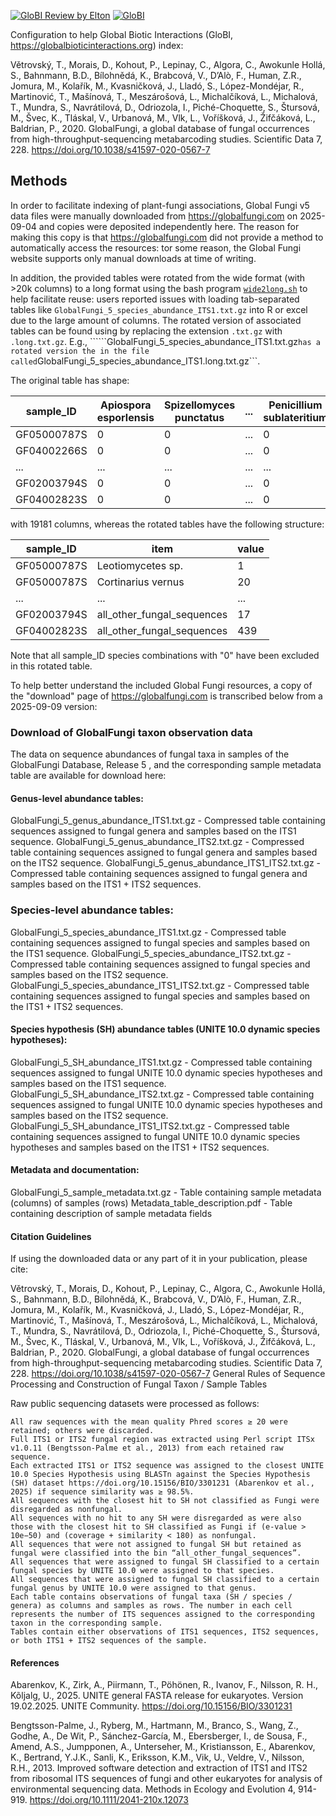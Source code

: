 [![GloBI Review by Elton](../../actions/workflows/review.yml/badge.svg)](../../actions/workflows/review.yml) [![GloBI](https://api.globalbioticinteractions.org/interaction.svg?accordingTo=globi:globalbioticinteractions/globalfungi&refutes=true&refutes=false)](https://globalbioticinteractions.org/?accordingTo=globi:globalbioticinteractions/globalfungi)

Configuration to help Global Biotic Interactions (GloBI, https://globalbioticinteractions.org) index: 

Větrovský, T., Morais, D., Kohout, P., Lepinay, C., Algora, C., Awokunle Hollá, S., Bahnmann, B.D., Bílohnědá, K., Brabcová, V., D’Alò, F., Human, Z.R., Jomura, M., Kolařík, M., Kvasničková, J., Lladó, S., López-Mondéjar, R., Martinović, T., Mašínová, T., Meszárošová, L., Michalčíková, L., Michalová, T., Mundra, S., Navrátilová, D., Odriozola, I., Piché-Choquette, S., Štursová, M., Švec, K., Tláskal, V., Urbanová, M., Vlk, L., Voříšková, J., Žifčáková, L., Baldrian, P., 2020. GlobalFungi, a global database of fungal occurrences from high-throughput-sequencing metabarcoding studies. Scientific Data 7, 228. https://doi.org/10.1038/s41597-020-0567-7

## Methods 

In order to facilitate indexing of plant-fungi associations, Global Fungi v5 data files were manually downloaded from https://globalfungi.com on 2025-09-04 and copies were deposited independently here. The reason for making this copy is that https://globalfungi.com did not provide a method to automatically access the resources: tor some reason, the Global Fungi website supports only manual downloads at time of writing. 

In addition, the provided tables were rotated from the wide format (with >20k columns) to a long format using the bash program [```wide2long.sh```](./wide2long.sh) to help facilitate reuse: users reported issues with loading tab-separated tables like ```GlobalFungi_5_species_abundance_ITS1.txt.gz``` into R or excel due to the large amount of columns. The rotated version of associated tables can be found using by replacing the extension ```.txt.gz``` with ```.long.txt.gz```. E.g., ``````GlobalFungi_5_species_abundance_ITS1.txt.gz``` has a rotated version the in the file called ```GlobalFungi_5_species_abundance_ITS1.long.txt.gz```.

The original table has shape:

| sample_ID | Apiospora esporlensis | Spizellomyces punctatus | ... | Penicillium sublateritium | Atla wheldonii | all_other_fungal_sequences |
| --- | --- | --- | --- | --- | --- | --- |
| GF05000787S | 0 | 0 | ... | 0 | 0 | 1752 |
| GF04002266S | 0 | 0 | ... | 0 | 0 | 95044 |
| ... | ... | ... | ... | ... | ... | ... |
| GF02003794S | 0 | 0 | ... | 0 | 0 | 17 |
| GF04002823S | 0 | 0 | ... | 0 | 0 | 439 |

with 19181 columns, whereas the rotated tables have the following structure:

| sample_ID | item | value |
| --- | --- | --- |
| GF05000787S | Leotiomycetes sp. | 1 |
| GF05000787S | Cortinarius vernus | 20 |
| ... | ... | ... |
| GF02003794S | all_other_fungal_sequences | 17 |
| GF04002823S | all_other_fungal_sequences | 439 |

Note that all sample_ID species combinations with "0" have been excluded in this rotated table.

To help better understand the included Global Fungi resources, a copy of the "download" page of https://globalfungi.com is transcribed below from a 2025-09-09 version:

### Download of GlobalFungi taxon observation data
The data on sequence abundances of fungal taxa in samples of the GlobalFungi Database, Release 5 , and the corresponding sample metadata table are available for download here:

#### Genus-level abundance tables:
GlobalFungi_5_genus_abundance_ITS1.txt.gz - Compressed table containing sequences assigned to fungal genera and samples based on the ITS1 sequence.
GlobalFungi_5_genus_abundance_ITS2.txt.gz - Compressed table containing sequences assigned to fungal genera and samples based on the ITS2 sequence.
GlobalFungi_5_genus_abundance_ITS1_ITS2.txt.gz - Compressed table containing sequences assigned to fungal genera and samples based on the ITS1 + ITS2 sequences.

### Species-level abundance tables:
GlobalFungi_5_species_abundance_ITS1.txt.gz - Compressed table containing sequences assigned to fungal species and samples based on the ITS1 sequence.
GlobalFungi_5_species_abundance_ITS2.txt.gz - Compressed table containing sequences assigned to fungal species and samples based on the ITS2 sequence.
GlobalFungi_5_species_abundance_ITS1_ITS2.txt.gz - Compressed table containing sequences assigned to fungal species and samples based on the ITS1 + ITS2 sequences.

#### Species hypothesis (SH) abundance tables (UNITE 10.0 dynamic species hypotheses):
GlobalFungi_5_SH_abundance_ITS1.txt.gz - Compressed table containing sequences assigned to fungal UNITE 10.0 dynamic species hypotheses and samples based on the ITS1 sequence.
GlobalFungi_5_SH_abundance_ITS2.txt.gz - Compressed table containing sequences assigned to fungal UNITE 10.0 dynamic species hypotheses and samples based on the ITS2 sequence.
GlobalFungi_5_SH_abundance_ITS1_ITS2.txt.gz - Compressed table containing sequences assigned to fungal UNITE 10.0 dynamic species hypotheses and samples based on the ITS1 + ITS2 sequences.

#### Metadata and documentation:
GlobalFungi_5_sample_metadata.txt.gz - Table containing sample metadata (columns) of samples (rows)
Metadata_table_description.pdf - Table containing description of sample metadata fields

#### Citation Guidelines

If using the downloaded data or any part of it in your publication, please cite:

Větrovský, T., Morais, D., Kohout, P., Lepinay, C., Algora, C., Awokunle Hollá, S., Bahnmann, B.D., Bílohnědá, K., Brabcová, V., D’Alò, F., Human, Z.R., Jomura, M., Kolařík, M., Kvasničková, J., Lladó, S., López-Mondéjar, R., Martinović, T., Mašínová, T., Meszárošová, L., Michalčíková, L., Michalová, T., Mundra, S., Navrátilová, D., Odriozola, I., Piché-Choquette, S., Štursová, M., Švec, K., Tláskal, V., Urbanová, M., Vlk, L., Voříšková, J., Žifčáková, L., Baldrian, P., 2020. GlobalFungi, a global database of fungal occurrences from high-throughput-sequencing metabarcoding studies. Scientific Data 7, 228.
https://doi.org/10.1038/s41597-020-0567-7
General Rules of Sequence Processing and Construction of Fungal Taxon / Sample Tables

Raw public sequencing datasets were processed as follows:

    All raw sequences with the mean quality Phred scores ≥ 20 were retained; others were discarded.
    Full ITS1 or ITS2 fungal region was extracted using Perl script ITSx v1.0.11 (Bengtsson-Palme et al., 2013) from each retained raw sequence.
    Each extracted ITS1 or ITS2 sequence was assigned to the closest UNITE 10.0 Species Hypothesis using BLASTn against the Species Hypothesis (SH) dataset https://doi.org/10.15156/BIO/3301231 (Abarenkov et al., 2025) if sequence similarity was ≥ 98.5%.
    All sequences with the closest hit to SH not classified as Fungi were disregarded as nonfungal.
    All sequences with no hit to any SH were disregarded as were also those with the closest hit to SH classified as Fungi if (e-value > 10e−50) and (coverage + similarity < 180) as nonfungal.
    All sequences that were not assigned to fungal SH but retained as fungal were classified into the bin “all_other_fungal_sequences”.
    All sequences that were assigned to fungal SH classified to a certain fungal species by UNITE 10.0 were assigned to that species.
    All sequences that were assigned to fungal SH classified to a certain fungal genus by UNITE 10.0 were assigned to that genus.
    Each table contains observations of fungal taxa (SH / species / genera) as columns and samples as rows. The number in each cell represents the number of ITS sequences assigned to the corresponding taxon in the corresponding sample.
    Tables contain either observations of ITS1 sequences, ITS2 sequences, or both ITS1 + ITS2 sequences of the sample.

#### References

Abarenkov, K., Zirk, A., Piirmann, T., Pöhönen, R., Ivanov, F., Nilsson, R. H., Kõljalg, U., 2025. UNITE general FASTA release for eukaryotes. Version 19.02.2025. UNITE Community. https://doi.org/10.15156/BIO/3301231

Bengtsson-Palme, J., Ryberg, M., Hartmann, M., Branco, S., Wang, Z., Godhe, A., De Wit, P., Sánchez-García, M., Ebersberger, I., de Sousa, F., Amend, A.S., Jumpponen, A., Unterseher, M., Kristiansson, E., Abarenkov, K., Bertrand, Y.J.K., Sanli, K., Eriksson, K.M., Vik, U., Veldre, V., Nilsson, R.H., 2013. Improved software detection and extraction of ITS1 and ITS2 from ribosomal ITS sequences of fungi and other eukaryotes for analysis of environmental sequencing data. Methods in Ecology and Evolution 4, 914-919. https://doi.org/10.1111/2041-210x.12073

 

